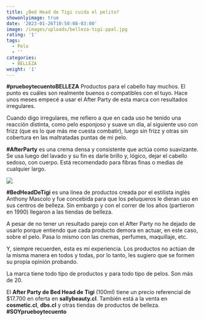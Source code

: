 ```yaml
---
title: ¿Bed Head de Tigi cuida el pelito?
showonlyimage: true
date: '2023-01-26T10:50:08-03:00'
image: /images/uploads/belleza-tigi-ppal.jpg
rating: '1'
tags:
  - Pelo
  - ''
categories:
  - BELLEZA
weight: '1'
---
```

**\#prueboytecuentoBELLEZA** Productos para el cabello hay muchos. El punto es cuáles son realmente buenos o compatibles con el tuyo. Hace unos meses empecé a usar el After Party de esta marca con resultados irregulares.

<!--more-->

Cuando digo irregulares, me refiero a que en cada uso he tenido una reacción distinta, como pelo esponjoso y suave un día, al siguiente uso con frizz (que es lo que más me cuesta combatir), luego sin frizz y otras sin cobertura en las maltratadas puntas de mi pelo.



**\#AfterParty** es una crema densa y consistente que actúa como suavizante. Se usa luego del lavado y su fin es darle brillo y, lógico, dejar el cabello sedoso, con cuerpo. Está recomendado para fibras finas o medias de cualquier largo.



![](/images/uploads/belleza-tigi-ppal.jpg)

**\#BedHeadDeTigi** es una línea de productos creada por el estilista inglés Anthony Mascolo y fue concebida para que los peluqueros le dieran uso en sus centros de belleza.  Sin embargo y con el correr de los años (partieron en 1990) llegaron a las tiendas de belleza.



A pesar de no tener un resultado parejo con el After Party no he dejado de usarlo porque entiendo que cada producto demora en actuar, en este caso, sobre el pelo. Pasa lo mismo con las cremas, perfumes, maquillaje, etc.



Y, siempre recuerden, esta es mí experiencia. Los productos no actúan de la misma manera en todos y todas, por lo tanto, les sugiero que se formen su propia opinión probando. 



La marca tiene todo tipo de productos y para todo tipo de pelos. Son más de 20.



El **After Party de Bed Head de Tigi** (100ml) tiene un precio referencial de $17.700 en oferta en **sallybeauty.cl**. También está a la venta en **cosmetic.cl**, **dbs.cl** y otras tiendas de productos de belleza. **\#SOYprueboytecuento**
